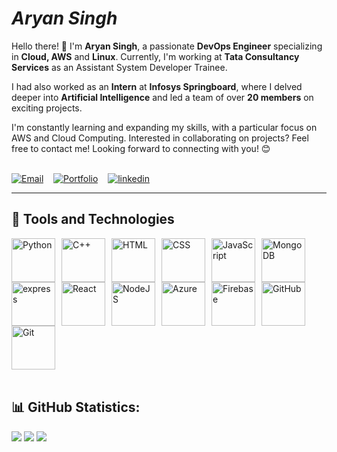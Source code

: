 # _Aryan Singh_

Hello there! 👋 I'm **Aryan Singh**, a passionate **DevOps Engineer** specializing in **Cloud, AWS** and **Linux**. Currently, I'm working at **Tata Consultancy Services** as an Assistant System Developer Trainee.

I had also worked as an **Intern** at **Infosys Springboard**, where I delved deeper into **Artificial Intelligence** and led a team of over **20 members** on exciting projects.

I'm constantly learning and expanding my skills, with a particular focus on AWS and  Cloud Computing. Interested in collaborating on projects? Feel free to contact me! Looking forward to connecting with you! 😊</br></br>

[![Email](https://img.shields.io/badge/Gmail-D14836?style=for-the-badge&logo=gmail&logoColor=white)](mailto:aryan1311002@gmail.com)&nbsp;&nbsp;&nbsp;
[![Portfolio](https://img.shields.io/badge/Portfolio-%23000000.svg?style=for-the-badge&logo=firefox&logoColor=#FF7139)](https://portfolio-1-j5fi.onrender.com/)&nbsp;&nbsp;&nbsp;
[![linkedin](https://img.shields.io/badge/linkedin-0A66C2?style=for-the-badge&logo=linkedin&logoColor=white)](https://www.linkedin.com/in/aryan-singh-485390252/)

----


## 🧰 Tools and Technologies

<img align="left" alt="Python" width="70px" style="margin-right:10px;" src="https://cdn.jsdelivr.net/gh/devicons/devicon@latest/icons/python/python-original-wordmark.svg" /></div>
<img align="left" alt="C++" width="70px" style="margin-right:10px;" src="https://cdn.jsdelivr.net/gh/devicons/devicon/icons/cplusplus/cplusplus-line.svg" />
<img align="left" alt="HTML" width="70px" style="margin-right:10px;" src="https://cdn.jsdelivr.net/gh/devicons/devicon/icons/html5/html5-plain-wordmark.svg" />
<img align="left" alt="CSS" width="70px" style="margin-right:10px;" src="https://cdn.jsdelivr.net/gh/devicons/devicon/icons/css3/css3-plain-wordmark.svg" />
<img align="left" alt="JavaScript" width="70px" style="margin-right:10px;" src="https://cdn.jsdelivr.net/gh/devicons/devicon/icons/javascript/javascript-plain.svg" />
<img align="left" alt="MongoDB" width="70px" style="margin-right:10px;" src="https://cdn.jsdelivr.net/gh/devicons/devicon@latest/icons/mongodb/mongodb-original-wordmark.svg" />
<img align="left" alt="express" width="70px" style="margin-right:10px;" src="https://cdn.jsdelivr.net/gh/devicons/devicon@latest/icons/express/express-original-wordmark.svg" />
<img align="left" alt="React" width="70px" style="margin-right:10px;" src="https://cdn.jsdelivr.net/gh/devicons/devicon/icons/react/react-original-wordmark.svg" />
<img align="left" alt="NodeJS" width="70px" style="margin-right:10px;" src="https://cdn.jsdelivr.net/gh/devicons/devicon/icons/nodejs/nodejs-original-wordmark.svg" />
<img align="left" alt="Azure" width="70px" style="margin-right:10px;" src="https://cdn.jsdelivr.net/gh/devicons/devicon@latest/icons/azure/azure-original-wordmark.svg" />
<img align="left" alt="Firebase" width="70px" style="margin-right:10px;" src="https://cdn.jsdelivr.net/gh/devicons/devicon@latest/icons/firebase/firebase-plain-wordmark.svg" />
<img align="left" alt="GitHub" width="70px" style="margin-right:10px;" src="https://cdn.jsdelivr.net/gh/devicons/devicon/icons/github/github-original-wordmark.svg" />
<img align="left" alt="Git" width="70px" style="margin-right:10px;" src="https://cdn.jsdelivr.net/gh/devicons/devicon/icons/git/git-original-wordmark.svg" />

<br clear="left"/>
</br>

<!--
## 💻 Mega Projects
<details>
 <summary><h3>🧘‍♀️ Mindpath</h3></summary>
   Mindpath is a project on Python flask utilizing flask as

</br>
-->

## 📊 GitHub Statistics:
![](https://github-readme-stats.vercel.app/api?username=Aryan-stu&theme=algolia&hide_border=false&include_all_commits=false&count_private=false)
![](https://github-readme-streak-stats.herokuapp.com/?user=Aryan-stu&theme=algolia&hide_border=false)
![](https://github-readme-stats.vercel.app/api/top-langs/?username=Aryan-stu&theme=algolia&hide_border=false&include_all_commits=false&count_private=false&layout=compact)

